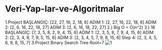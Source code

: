 # Veri-Yap-lar-ve-Algoritmalar
1.Project
BAŞLANGIÇ: [22, 27, 16, 2, 18, 6] ADIM 1: [2, 27, 16, 22, 18, 6] ADIM 2: [2, 6, 16, 22, 18, 27] ADIM 3: [2, 6, 16, 18, 22, 27]
2.) Big O = O(n^2) 3.) 18 
BAŞLANGIÇ: [7, 3, 5, 8, 2, 9, 4, 15, 6] ADIM 1: [2, 3, 5, 8, 7, 9, 4, 15, 6] ADIM 2: [2, 3, 4, 8, 7, 9, 5, 15, 6] ADIM 3: [2, 3, 4, 5, 7, 9, 8, 15, 6] Step 4: [2, 3, 4, 5, 6, 9, 8, 15, 7]
3.Project
Binary Search Tree
Root=7
![1](https://user-images.githubusercontent.com/88160209/155219090-5ae31794-56b5-428d-8352-57b0b5882dbe.png)
